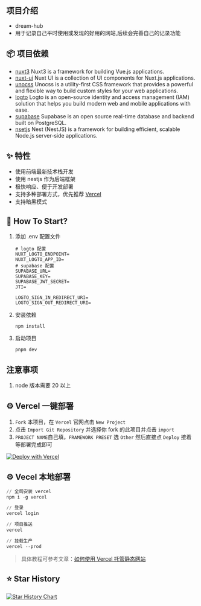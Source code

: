 ## 项目介绍
 - dream-hub
 - 用于记录自己平时使用或发现的好用的网站,后续会完善自己的记录功能

## 📦 项目依赖
 - [nuxt3](https://nuxt.com/) Nuxt3 is a framework for building Vue.js applications.
 - [nuxt-ui](https://github.com/nuxt/ui) Nuxt UI is a collection of UI components for Nuxt.js applications.
 - [unocss](https://unocss.dev/)  Unocss is a utility-first CSS framework that provides a powerful and flexible way to build custom styles for your web applications.
 - [logto](https://logto.io/) Logto is an open-source identity and access management (IAM) solution that helps you build modern web and mobile applications with ease.
 - [supabase](https://supabase.com/)  Supabase is an open source real-time database and backend built on PostgreSQL.
 - [nsetjs](https://nestjs.com/) Nest (NestJS) is a framework for building efficient, scalable Node.js server-side applications. 

## ✨ 特性
* 使用前端最新技术栈开发
* 使用 nestjs 作为后端框架
* 极快响应、便于开发部署
* 支持多种部署方式，优先推荐 [Vercel](https://vercel.com/)
* 支持暗黑模式
<!-- * 支持 `SSR` 渲染，利于 `SEO` 优化  -->
<!-- * 目录结构清晰，轻量级，前后端一体 -->

## 🚀 How To Start?
<!-- The mentioned operations below are based on the root directory of the current project, please be attentive to ensure there are no errors! -->
1. 添加 .env 配置文件
	```shell
	# logto 配置
	NUXT_LOGTO_ENDPOINT=
	NUXT_LOGTO_APP_ID=
	# supabase 配置
	SUPABASE_URL=
	SUPABASE_KEY=
	SUPABASE_JWT_SECRET=
	JTI=

	LOGTO_SIGN_IN_REDIRECT_URI= 
	LOGTO_SIGN_OUT_REDIRECT_URI=
	
	```
2. 安装依赖
   ```shell
   npm install
   ```
3. 启动项目
   ```shell
   pnpm dev
   ```
## 注意事项
1. node 版本需要 20 以上

## ⚙️ Vercel 一键部署
1. `Fork` 本项目，在 `Vercel` 官网点击 `New Project`
2. 点击 `Import Git Repository` 并选择你 fork 的此项目并点击 `import`
3. `PROJECT NAME`自己填，`FRAMEWORK PRESET` 选 `Other` 然后直接点 `Deploy` 接着等部署完成即可

[![Deploy with Vercel](https://vercel.com/button)](https://vercel.com/import/project?template=https://github.com/myltx/nav-monorepo)

## ⚙️ Vecel 本地部署
```powershell
// 全局安装 vercel
npm i -g vercel

// 登录
vercel login

// 项目推送
vercel

// 挂载生产
vercel --prod
```
> 具体教程可参考文章：[如何使用 Vercel 托管静态网站](https://baiwumm.com/p/5zzij7bt)
> 

## ⭐ Star History

[![Star History Chart](https://api.star-history.com/svg?repos=myltx/dream-hub&type=Date)](https://star-history.com/#myltx/dream-hub&Date)